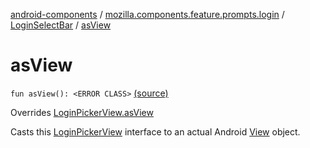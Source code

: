 [android-components](../../index.md) / [mozilla.components.feature.prompts.login](../index.md) / [LoginSelectBar](index.md) / [asView](./as-view.md)

# asView

`fun asView(): <ERROR CLASS>` [(source)](https://github.com/mozilla-mobile/android-components/blob/master/components/feature/prompts/src/main/java/mozilla/components/feature/prompts/login/LoginSelectBar.kt#L67)

Overrides [LoginPickerView.asView](../-login-picker-view/as-view.md)

Casts this [LoginPickerView](../-login-picker-view/index.md) interface to an actual Android [View](#) object.

